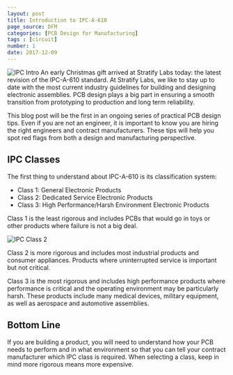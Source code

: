 ```yaml
---
layout: post
title: Introduction to IPC-A-610
page_source: DFM
categories: [PCB Design for Manufacturing]
tags : [circuit]
number: 1
date: 2017-12-09
---
```


![IPC Intro](/images/ipc-intro.png)
An early Christmas gift arrived at Stratify Labs today: the latest revision of the IPC-A-610 standard. At Stratify Labs, we like to stay up to  date with the most current industry guidelines for building and designing electronic assemblies. PCB design plays a big part in ensuring a smooth transition from prototyping to production and long term reliability.

This blog post will be the first in an ongoing series of practical PCB design tips. Even if you are not an engineer, it is important to know you are hiring the right engineers and contract manufacturers. These tips will help you spot red flags from both a design and manufacturing perspective.

## IPC Classes

The first thing to understand about IPC-A-610 is its classification system:

- Class 1: General Electronic Products
- Class 2: Dedicated Service Electronic Products
- Class 3: High Performance/Harsh Environment Electronic Products

Class 1 is the least rigorous and includes PCBs that would go in toys or other products where failure is not a big deal.

![IPC Class 2](/images/ipc-class-2.png)

Class 2 is more rigorous and includes most industrial products and consumer appliances. Products where uninterrupted service is important but not critical.

Class 3 is the most rigorous and includes high performance products where performance is critical and the operating environment may be particularly harsh. These products include many medical devices, military equipment, as well as aerospace and automotive assemblies.

## Bottom Line

If you are building a product, you will need to understand how your PCB needs to perform and in what environment so that you can tell your contract manufacturer which IPC class is required. When selecting a class, keep in mind  more rigorous means more expensive.

